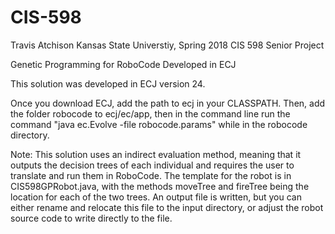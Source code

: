 # CIS-598

Travis Atchison 
Kansas State Universtiy, Spring 2018
CIS 598 Senior Project

Genetic Programming for RoboCode
Developed in ECJ

This solution was developed in ECJ version 24. 

Once you download ECJ, add the path to ecj in your CLASSPATH.
Then, add the folder robocode to ecj/ec/app, then in the command line
run the command "java ec.Evolve -file robocode.params" while in the 
robocode directory.

Note: This solution uses an indirect evaluation method, meaning that it outputs the decision trees
of each individual and requires the user to translate and run them in RoboCode. The template for the 
robot is in CIS598GPRobot.java, with the methods moveTree and fireTree being the location for each of the 
two trees. An output file is written, but you can either rename and relocate this file to the input directory, 
or adjust the robot source code to write directly to the file.
